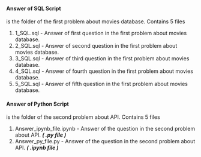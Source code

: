 #### **Answer of SQL Script**
is the folder of the first problem about movies database.
Contains 5 files
1. 1_SQL.sql - Answer of first question in the first problem about movies database.
2. 2_SQL.sql - Answer of second question in the first problem about movies database.
3. 3_SQL.sql - Answer of third question in the first problem about movies database.
4. 4_SQL.sql - Answer of fourth question in the first problem about movies database.
5. 5_SQL.sql - Answer of fifth question in the first problem about movies database.

#### **Answer of Python Script**
is the folder of the second problem about API.
Contains 5 files
1. Answer_ipynb_file.ipynb - Answer of the question in the second problem about API. ***( .py file )***
2. Answer_py_file.py - Answer of the question in the second problem about API. ***( .ipynb file )***

